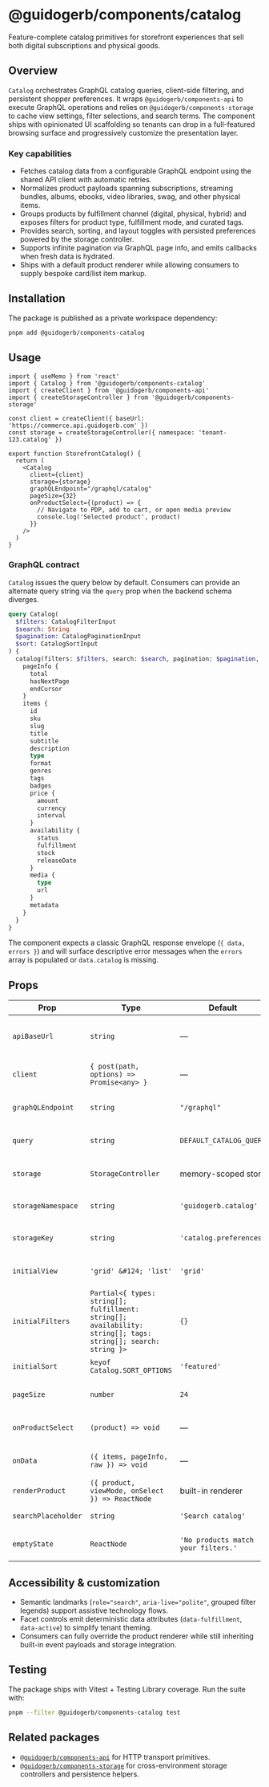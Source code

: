 # @guidogerb/components/catalog

Feature-complete catalog primitives for storefront experiences that sell both digital subscriptions and physical goods.

## Overview

`Catalog` orchestrates GraphQL catalog queries, client-side filtering, and persistent shopper preferences. It wraps
`@guidogerb/components-api` to execute GraphQL operations and relies on `@guidogerb/components-storage` to cache
view settings, filter selections, and search terms. The component ships with opinionated UI scaffolding so tenants can drop
in a full-featured browsing surface and progressively customize the presentation layer.

### Key capabilities

- Fetches catalog data from a configurable GraphQL endpoint using the shared API client with automatic retries.
- Normalizes product payloads spanning subscriptions, streaming bundles, albums, ebooks, video libraries, swag, and other
  physical items.
- Groups products by fulfillment channel (digital, physical, hybrid) and exposes filters for product type, fulfillment mode,
  and curated tags.
- Provides search, sorting, and layout toggles with persisted preferences powered by the storage controller.
- Supports infinite pagination via GraphQL page info, and emits callbacks when fresh data is hydrated.
- Ships with a default product renderer while allowing consumers to supply bespoke card/list item markup.

## Installation

The package is published as a private workspace dependency:

```sh
pnpm add @guidogerb/components-catalog
```

## Usage

```tsx
import { useMemo } from 'react'
import { Catalog } from '@guidogerb/components-catalog'
import { createClient } from '@guidogerb/components-api'
import { createStorageController } from '@guidogerb/components-storage'

const client = createClient({ baseUrl: 'https://commerce.api.guidogerb.com' })
const storage = createStorageController({ namespace: 'tenant-123.catalog' })

export function StorefrontCatalog() {
  return (
    <Catalog
      client={client}
      storage={storage}
      graphQLEndpoint="/graphql/catalog"
      pageSize={32}
      onProductSelect={(product) => {
        // Navigate to PDP, add to cart, or open media preview
        console.log('Selected product', product)
      }}
    />
  )
}
```

### GraphQL contract

`Catalog` issues the query below by default. Consumers can provide an alternate query string via the `query` prop when the
backend schema diverges.

```graphql
query Catalog(
  $filters: CatalogFilterInput
  $search: String
  $pagination: CatalogPaginationInput
  $sort: CatalogSortInput
) {
  catalog(filters: $filters, search: $search, pagination: $pagination, sort: $sort) {
    pageInfo {
      total
      hasNextPage
      endCursor
    }
    items {
      id
      sku
      slug
      title
      subtitle
      description
      type
      format
      genres
      tags
      badges
      price {
        amount
        currency
        interval
      }
      availability {
        status
        fulfillment
        stock
        releaseDate
      }
      media {
        type
        url
      }
      metadata
    }
  }
}
```

The component expects a classic GraphQL response envelope (`{ data, errors }`) and will surface descriptive error messages
when the `errors` array is populated or `data.catalog` is missing.

## Props

| Prop                | Type                                                                                                          | Default                             | Description                                                                     |
| ------------------- | ------------------------------------------------------------------------------------------------------------- | ----------------------------------- | ------------------------------------------------------------------------------- |
| `apiBaseUrl`        | `string`                                                                                                      | —                                   | Base URL forwarded to `createClient` when an explicit `client` is not provided. |
| `client`            | `{ post(path, options) => Promise<any> }`                                                                     | —                                   | Preconfigured API client instance. Overrides `apiBaseUrl`.                      |
| `graphQLEndpoint`   | `string`                                                                                                      | `"/graphql"`                        | Path invoked on the client when issuing catalog queries.                        |
| `query`             | `string`                                                                                                      | `DEFAULT_CATALOG_QUERY`             | GraphQL document string used for catalog requests.                              |
| `storage`           | `StorageController`                                                                                           | memory-scoped store                 | Storage controller powering persisted preferences.                              |
| `storageNamespace`  | `string`                                                                                                      | `'guidogerb.catalog'`               | Namespace passed to `createStorageController` when `storage` is omitted.        |
| `storageKey`        | `string`                                                                                                      | `'catalog.preferences'`             | Storage key used to persist layout + filter state.                              |
| `initialView`       | `'grid' &#124; 'list'`                                                                                        | `'grid'`                            | Initial layout mode. Persisted overrides take precedence.                       |
| `initialFilters`    | `Partial<{ types: string[]; fulfillment: string[]; availability: string[]; tags: string[]; search: string }>` | `{}`                                | Seeds the filter state and search term.                                         |
| `initialSort`       | `keyof Catalog.SORT_OPTIONS`                                                                                  | `'featured'`                        | Default sort key applied before user interaction.                               |
| `pageSize`          | `number`                                                                                                      | `24`                                | Number of records requested per GraphQL page.                                   |
| `onProductSelect`   | `(product) => void`                                                                                           | —                                   | Handler invoked when a product CTA is activated.                                |
| `onData`            | `({ items, pageInfo, raw }) => void`                                                                          | —                                   | Fired after each successful fetch with normalized products.                     |
| `renderProduct`     | `({ product, viewMode, onSelect }) => ReactNode`                                                              | built-in renderer                   | Custom renderer for catalog entries.                                            |
| `searchPlaceholder` | `string`                                                                                                      | `'Search catalog'`                  | Placeholder text for the search input.                                          |
| `emptyState`        | `ReactNode`                                                                                                   | `'No products match your filters.'` | Message displayed when zero results remain after filtering.                     |

## Accessibility & customization

- Semantic landmarks (`role="search"`, `aria-live="polite"`, grouped filter legends) support assistive technology flows.
- Facet controls emit deterministic data attributes (`data-fulfillment`, `data-active`) to simplify tenant theming.
- Consumers can fully override the product renderer while still inheriting built-in event payloads and storage integration.

## Testing

The package ships with Vitest + Testing Library coverage. Run the suite with:

```sh
pnpm --filter @guidogerb/components-catalog test
```

## Related packages

- [`@guidogerb/components-api`](../api-client/README.md) for HTTP transport primitives.
- [`@guidogerb/components-storage`](../storage/README.md) for cross-environment storage controllers and persistence helpers.
